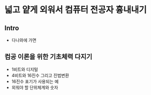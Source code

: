# 넓고 얕게 외워서 컴퓨터 전공자 흉내내기

## Intro

- 다나와에 가면

## 컴공 이론을 위한 기초체력 다지기

- 1비트와 디지털
- 4비트와 16진수 그리고 진법변환
- 16진수 표기가 사용되는 예
- 외워야 할 단위체계와 숫자
